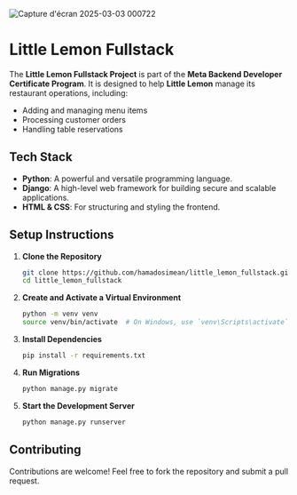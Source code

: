 ![Capture d'écran 2025-03-03 000722](https://github.com/user-attachments/assets/8d61346b-fcde-4fbf-974c-ad4797d43364) 


# **Little Lemon Fullstack**  

The **Little Lemon Fullstack Project** is part of the **Meta Backend Developer Certificate Program**. It is designed to help **Little Lemon** manage its restaurant operations, including:  

- Adding and managing menu items  
- Processing customer orders  
- Handling table reservations  

## **Tech Stack**  

- **Python**: A powerful and versatile programming language.  
- **Django**: A high-level web framework for building secure and scalable applications.  
- **HTML & CSS**: For structuring and styling the frontend.  

## **Setup Instructions**  

1. **Clone the Repository**  
   ```bash
   git clone https://github.com/hamadosimean/little_lemon_fullstack.git
   cd little_lemon_fullstack
   ```  
2. **Create and Activate a Virtual Environment**  
   ```bash
   python -m venv venv
   source venv/bin/activate  # On Windows, use `venv\Scripts\activate`
   ```  
3. **Install Dependencies**  
   ```bash
   pip install -r requirements.txt
   ```  
4. **Run Migrations**  
   ```bash
   python manage.py migrate
   ```  
5. **Start the Development Server**  
   ```bash
   python manage.py runserver
   ```  

## **Contributing**  

Contributions are welcome! Feel free to fork the repository and submit a pull request.  

